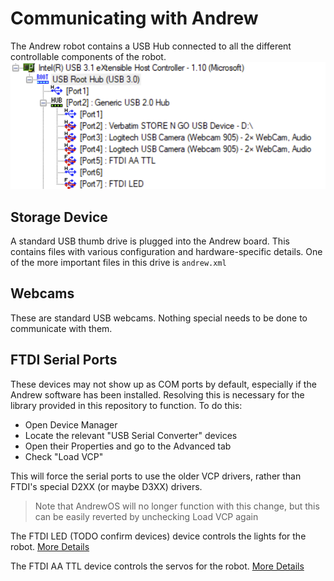# Communicating with Andrew
The Andrew robot contains a USB Hub connected to all the different controllable components of the robot.
![USB tree of Andrew](images/usb_tree.png)

## Storage Device
A standard USB thumb drive is plugged into the Andrew board. This contains files with various configuration and hardware-specific details. One of the more important files in this drive is `andrew.xml`

## Webcams
These are standard USB webcams. Nothing special needs to be done to communicate with them.

## FTDI Serial Ports
These devices may not show up as COM ports by default, especially if the Andrew software has been installed. Resolving this is necessary for the library provided in this repository to function. To do this:
- Open Device Manager
- Locate the relevant "USB Serial Converter" devices
- Open their Properties and go to the Advanced tab
- Check "Load VCP"

This will force the serial ports to use the older VCP drivers, rather than FTDI's special D2XX (or maybe D3XX) drivers.
> Note that AndrewOS will no longer function with this change, but this can be easily reverted by unchecking Load VCP again

The FTDI LED (TODO confirm devices) device controls the lights for the robot. [More Details](LightControls.md)

The FTDI AA TTL device controls the servos for the robot. [More Details](Servos.md)